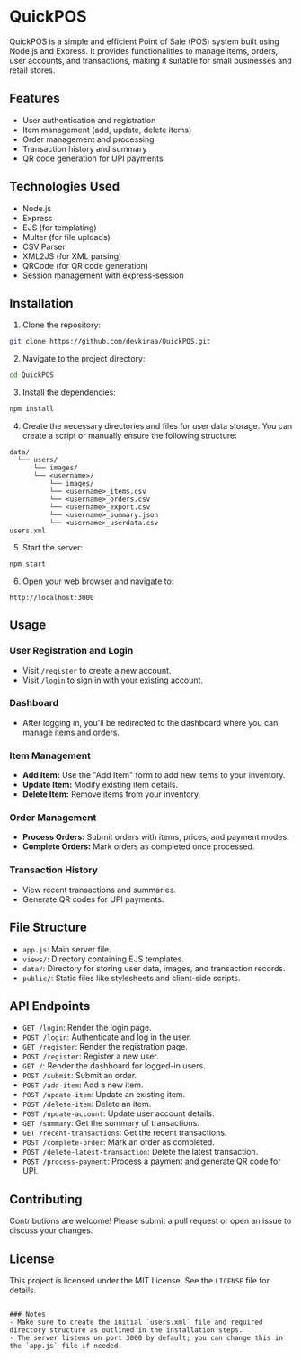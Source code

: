 # QuickPOS

QuickPOS is a simple and efficient Point of Sale (POS) system built using Node.js and Express. It provides functionalities to manage items, orders, user accounts, and transactions, making it suitable for small businesses and retail stores.

## Features

- User authentication and registration
- Item management (add, update, delete items)
- Order management and processing
- Transaction history and summary
- QR code generation for UPI payments

## Technologies Used

- Node.js
- Express
- EJS (for templating)
- Multer (for file uploads)
- CSV Parser
- XML2JS (for XML parsing)
- QRCode (for QR code generation)
- Session management with express-session

## Installation

1. Clone the repository:

```bash
git clone https://github.com/devkiraa/QuickPOS.git
```

2. Navigate to the project directory:

```bash
cd QuickPOS
```

3. Install the dependencies:

```bash
npm install
```

4. Create the necessary directories and files for user data storage. You can create a script or manually ensure the following structure:

```
data/
  └── users/
      └── images/
      └── <username>/
          └── images/
          └── <username>_items.csv
          └── <username>_orders.csv
          └── <username>_export.csv
          └── <username>_summary.json
          └── <username>_userdata.csv
users.xml
```

5. Start the server:

```bash
npm start
```

6. Open your web browser and navigate to:

```
http://localhost:3000
```

## Usage

### User Registration and Login

- Visit `/register` to create a new account.
- Visit `/login` to sign in with your existing account.

### Dashboard

- After logging in, you'll be redirected to the dashboard where you can manage items and orders.

### Item Management

- **Add Item:** Use the "Add Item" form to add new items to your inventory.
- **Update Item:** Modify existing item details.
- **Delete Item:** Remove items from your inventory.

### Order Management

- **Process Orders:** Submit orders with items, prices, and payment modes.
- **Complete Orders:** Mark orders as completed once processed.

### Transaction History

- View recent transactions and summaries.
- Generate QR codes for UPI payments.

## File Structure

- `app.js`: Main server file.
- `views/`: Directory containing EJS templates.
- `data/`: Directory for storing user data, images, and transaction records.
- `public/`: Static files like stylesheets and client-side scripts.

## API Endpoints

- `GET /login`: Render the login page.
- `POST /login`: Authenticate and log in the user.
- `GET /register`: Render the registration page.
- `POST /register`: Register a new user.
- `GET /`: Render the dashboard for logged-in users.
- `POST /submit`: Submit an order.
- `POST /add-item`: Add a new item.
- `POST /update-item`: Update an existing item.
- `POST /delete-item`: Delete an item.
- `POST /update-account`: Update user account details.
- `GET /summary`: Get the summary of transactions.
- `GET /recent-transactions`: Get the recent transactions.
- `POST /complete-order`: Mark an order as completed.
- `POST /delete-latest-transaction`: Delete the latest transaction.
- `POST /process-payment`: Process a payment and generate QR code for UPI.

## Contributing

Contributions are welcome! Please submit a pull request or open an issue to discuss your changes.

## License

This project is licensed under the MIT License. See the `LICENSE` file for details.

```

### Notes
- Make sure to create the initial `users.xml` file and required directory structure as outlined in the installation steps.
- The server listens on port 3000 by default; you can change this in the `app.js` file if needed.
